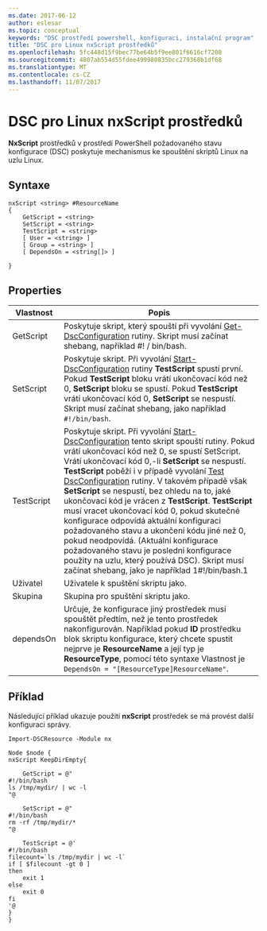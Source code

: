 ```yaml
---
ms.date: 2017-06-12
author: eslesar
ms.topic: conceptual
keywords: "DSC prostředí powershell, konfiguraci, instalační program"
title: "DSC pro Linux nxScript prostředků"
ms.openlocfilehash: 5fc448d15f9bec77be64b5f9ee801f6616cf7208
ms.sourcegitcommit: 4807ab554d55fdee499980835bcc279368b1df68
ms.translationtype: MT
ms.contentlocale: cs-CZ
ms.lasthandoff: 11/07/2017
---
```

# <a name="dsc-for-linux-nxscript-resource"></a>DSC pro Linux nxScript prostředků

**NxScript** prostředků v prostředí PowerShell požadovaného stavu konfigurace (DSC) poskytuje mechanismus ke spouštění skriptů Linux na uzlu Linux.

## <a name="syntax"></a>Syntaxe

```
nxScript <string> #ResourceName
{
    GetScript = <string>
    SetScript = <string>
    TestScript = <string>
    [ User = <string> ]
    [ Group = <string> ]
    [ DependsOn = <string[]> ]

}
```

## <a name="properties"></a>Properties

|  Vlastnost |  Popis | 
|---|---|
| GetScript| Poskytuje skript, který spouští při vyvolání [Get-DscConfiguration](https://technet.microsoft.com/en-us/library/dn521625.aspx) rutiny. Skript musí začínat shebang, například #! / bin/bash.| 
| SetScript| Poskytuje skript. Při vyvolání [Start-DscConfiguration](https://technet.microsoft.com/en-us/library/dn521623.aspx) rutiny **TestScript** spustí první. Pokud **TestScript** bloku vrátí ukončovací kód než 0, **SetScript** bloku se spustí. Pokud **TestScript** vrátí ukončovací kód 0, **SetScript** se nespustí. Skript musí začínat shebang, jako například `#!/bin/bash`.| 
| TestScript| Poskytuje skript. Při vyvolání [Start-DscConfiguration](https://technet.microsoft.com/en-us/library/dn521623.aspx) tento skript spouští rutiny. Pokud vrátí ukončovací kód než 0, se spustí SetScript. Vrátí ukončovací kód 0,-li **SetScript** se nespustí. **TestScript** poběží i v případě vyvolání [Test DscConfiguration](https://technet.microsoft.com/en-us/library/dn407382.aspx) rutiny. V takovém případě však **SetScript** se nespustí, bez ohledu na to, jaké ukončovací kód je vrácen z **TestScript**. **TestScript** musí vracet ukončovací kód 0, pokud skutečné konfigurace odpovídá aktuální konfiguraci požadovaného stavu a ukončení kódu jiné než 0, pokud neodpovídá. (Aktuální konfigurace požadovaného stavu je poslední konfigurace použity na uzlu, který používá DSC). Skript musí začínat shebang, jako je například 1#!/bin/bash.1| 
| Uživatel| Uživatele k spuštění skriptu jako.| 
| Skupina| Skupina pro spuštění skriptu jako.| 
| dependsOn | Určuje, že konfigurace jiný prostředek musí spouštět předtím, než je tento prostředek nakonfigurován. Například pokud **ID** prostředku blok skriptu konfigurace, který chcete spustit nejprve je **ResourceName** a její typ je **ResourceType**, pomocí této syntaxe Vlastnost je `DependsOn = "[ResourceType]ResourceName"`.| 

## <a name="example"></a>Příklad

Následující příklad ukazuje použití **nxScript** prostředek se má provést další konfiguraci správy.

```
Import-DSCResource -Module nx 

Node $node {
nxScript KeepDirEmpty{

    GetScript = @"
#!/bin/bash
ls /tmp/mydir/ | wc -l
"@

    SetScript = @"
#!/bin/bash
rm -rf /tmp/mydir/*
"@

    TestScript = @'
#!/bin/bash
filecount=`ls /tmp/mydir | wc -l`
if [ $filecount -gt 0 ]
then
    exit 1
else
    exit 0
fi
'@
} 
}
```

